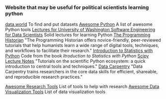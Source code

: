 ### Website that may be useful for political scientists learning python

[data.world](https://data.world/) To find and put datasets
[Awesome Python](https://github.com/vinta/awesome-python) A list of awesome Python tools
[Lectures for University of Washington Software Engineering for Data Scientists](https://github.com/UWSEDS/LectureNotes) Solid lectures for learning Python
[The Programming Historian](http://programminghistorian.org/) "The Programming Historian offers novice-friendly, peer-reviewed tutorials that help humanists learn a wide range of digital tools, techniques, and workflows to facilitate their research."
[Introduction to Statistics with Python](https://github.com/thomas-haslwanter/statsintro_python) Code from the book *Itroduction to Statistics with Python*
[Scipy Lecture Notes](http://www.scipy-lectures.org/) "Tutorials on the scientific Python ecosystem: a quick introduction to central tools and techniques."
[Data Carpentry](http://www.datacarpentry.org/lessons/) "Data Carpentry trains researchers in the core data skills for efficient, shareable, and reproducible research practices."

[Awesome Research Tools](https://github.com/emptymalei/awesome-research) List of tools to help with research
[Awesome Data Visualization Tools](https://github.com/fasouto/awesome-dataviz#python-tools) List of data visualization tools